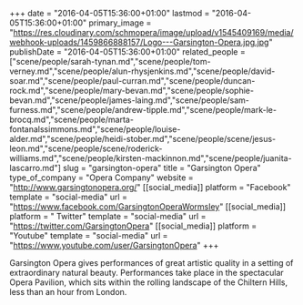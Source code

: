+++
date = "2016-04-05T15:36:00+01:00"
lastmod = "2016-04-05T15:36:00+01:00"
primary_image = "https://res.cloudinary.com/schmopera/image/upload/v1545409169/media/webhook-uploads/1459866888157/Logo---Garsington-Opera.jpg.jpg"
publishDate = "2016-04-05T15:36:00+01:00"
related_people = ["scene/people/sarah-tynan.md","scene/people/tom-verney.md","scene/people/alun-rhysjenkins.md","scene/people/david-soar.md","scene/people/paul-curran.md","scene/people/duncan-rock.md","scene/people/mary-bevan.md","scene/people/sophie-bevan.md","scene/people/james-laing.md","scene/people/sam-furness.md","scene/people/andrew-tipple.md","scene/people/mark-le-brocq.md","scene/people/marta-fontanalssimmons.md","scene/people/louise-alder.md","scene/people/heidi-stober.md","scene/people/scene/jesus-leon.md","scene/people/scene/roderick-williams.md","scene/people/kirsten-mackinnon.md","scene/people/juanita-lascarro.md"]
slug = "garsington-opera"
title = "Garsington Opera"
type_of_company = "Opera Company"
website = "http://www.garsingtonopera.org/"
[[social_media]]
platform = "Facebook"
template = "social-media"
url = "https://www.facebook.com/GarsingtonOperaWormsley"
[[social_media]]
platform = " Twitter"
template = "social-media"
url = "https://twitter.com/GarsingtonOpera"
[[social_media]]
platform = "Youtube"
template = "social-media"
url = "https://www.youtube.com/user/GarsingtonOpera"
+++

Garsington Opera gives performances of great artistic quality in a setting of extraordinary natural beauty. Performances take place in the spectacular Opera Pavilion, which sits within the rolling landscape of the Chiltern Hills, less than an hour from London.
